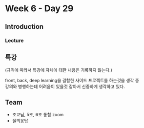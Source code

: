 # Week 6 - Day 29

## Introduction
### Lecture

## 특강
(규칙에 따라서 특강에 자체에 대한 내용은 기록하지 않는다.)  
  
front, back, deep learning을 결합한 사이드 프로젝트를 하는것을 생각 중  
강의와 병행하는데 어려움이 있을것 같아서 신중하게 생각하고 있다.

## Team
- 조교님, 5조, 6조 통합 zoom
- 질의응답
